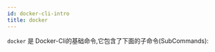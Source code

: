 ```yaml
---
id: docker-cli-intro
title: docker
---
```


`docker` 是 Docker-Cli的基础命令,它包含了下面的子命令(SubCommands):
